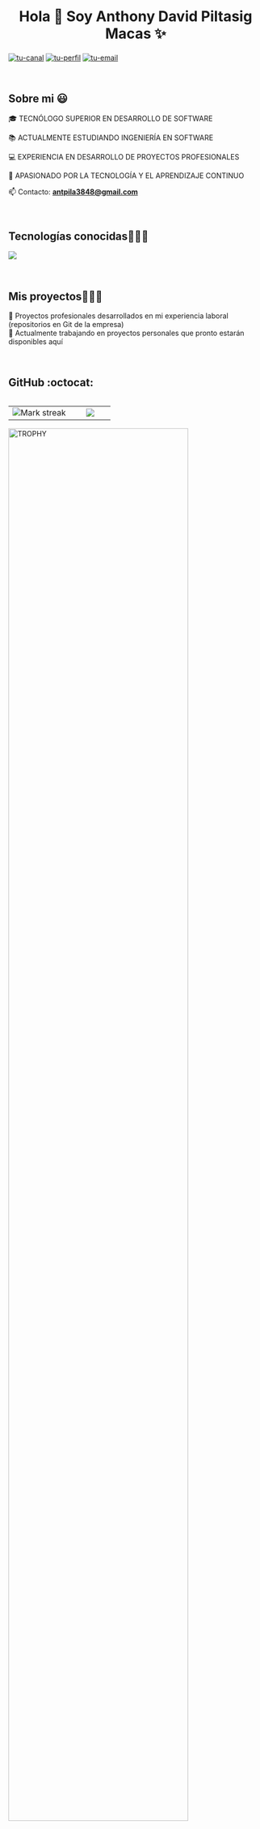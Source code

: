 <h1 align="center">Hola 👋 Soy Anthony David Piltasig Macas ✨</h1>

<p align="left">
  <a href="tu-enlace-youtube" target="blank"><img align="center" src="https://img.shields.io/badge/YouTube-FF0000?style=for-the-badge&logo=youtube&logoColor=white" alt="tu-canal" /></a>
  <a href="tu-enlace-linkedin" target="blank"><img align="center" src="https://img.shields.io/badge/LinkedIn-0077B5?style=for-the-badge&logo=linkedin&logoColor=white" alt="tu-perfil"/></a>
  <a href = "mailto:antpila3848@gmail.com" target="blank"><img align="center" src="https://img.shields.io/badge/Gmail-D14836?style=for-the-badge&logo=gmail&logoColor=white" alt="tu-email" /></a>
</p>
<br>

<h2>Sobre mi 😃</h2>
<!--Intro start-->
<p align="left">
🎓 TECNÓLOGO SUPERIOR EN DESARROLLO DE SOFTWARE

📚 ACTUALMENTE ESTUDIANDO INGENIERÍA EN SOFTWARE

💻 EXPERIENCIA EN DESARROLLO DE PROYECTOS PROFESIONALES

🚀 APASIONADO POR LA TECNOLOGÍA Y EL APRENDIZAJE CONTINUO

📫 Contacto: **antpila3848@gmail.com**
<!--Intro end-->
</p>
<br>

<h2>Tecnologías conocidas👨🏻‍💻</h2>
<!--tech stack icons-->
<p align="left">
  <a href="https://skillicons.dev">
    <img src="https://skillicons.dev/icons?i=java,py,js,html,css,php,mysql,git,github,docker,vscode,linux,androidstudio&perline=12" />
  </a>
</p>
<br>

<div id="proyectos">
<h2>Mis proyectos👨🏻‍💻</h2>
<p align="left">
🔹 Proyectos profesionales desarrollados en mi experiencia laboral (repositorios en Git de la empresa)
<br>
🔹 Actualmente trabajando en proyectos personales que pronto estarán disponibles aquí
</p>
</div>
<br>

<h2>GitHub :octocat:</h2>
<!--- stats & Trophy (start) -->
<p align="center">
  <!--- stats (start) -->
<table align="left">
<tr border="none">
<td width="60%" align="center">
  <img title="🔥 Get streak stats for your profile at git.io/streak-stats" alt="Mark streak" src="https://github-readme-streak-stats.herokuapp.com/?user=tu-usuario&theme=dark&hide_border=false" /> 
</td>

<td width="40%" align="center">
  <img align="center" src="https://github-readme-stats.anuraghazra1.vercel.app/api/top-langs/?username=tu-usuario&theme=dark&hide_border=false&no-bg=true&no-frame=true&langs_count=10"/>
</td>
</tr>
</table>

<!--- trophy (start) -->
<div align=left>
  <a href="https://github.com/ryo-ma/github-profile-trophy" title="Go to Source">
    <img align="center" width=84% src="https://github-profile-trophy.vercel.app/?username=tu-usuario&theme=radical&row=1&column=7&margin-h=15&margin-w=5&no-bg=true" alt="TROPHY" />
  </a>
</div>
<!--- trophy (start) -->
</p>
